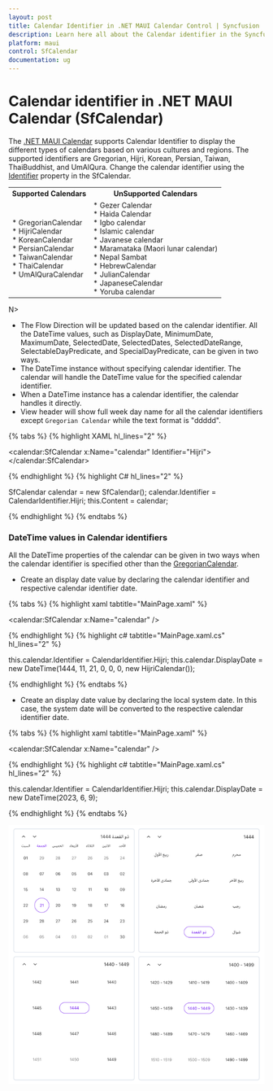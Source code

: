 ```yaml
---
layout: post
title: Calendar Identifier in .NET MAUI Calendar Control | Syncfusion
description: Learn here all about the Calendar identifier in the Syncfusion .NET MAUI Calendar (SfCalendar) control and more details.
platform: maui
control: SfCalendar
documentation: ug
---
```


# Calendar identifier in .NET MAUI Calendar (SfCalendar)
The [.NET MAUI Calendar](https://help.syncfusion.com/cr/maui-toolkit/Syncfusion.Maui.Toolkit.Calendar.SfCalendar.html) supports Calendar Identifier to display the different types of calendars based on various cultures and regions. The supported identifiers are Gregorian, Hijri, Korean, Persian, Taiwan, ThaiBuddhist, and UmAlQura. Change the calendar identifier using the [Identifier](https://help.syncfusion.com/cr/maui-toolkit/Syncfusion.Maui.Toolkit.Calendar.SfCalendar.html#Syncfusion_Maui_Toolkit_Calendar_SfCalendar_Identifier) property in the SfCalendar.

<table>
<tr>
<th>Supported Calendars</th>
<th>UnSupported Calendars</th>
</tr>
<tr>

<td>
* GregorianCalendar<br>
* HijriCalendar<br>
* KoreanCalendar<br>
* PersianCalendar<br>
* TaiwanCalendar<br>
* ThaiCalendar<br>
* UmAlQuraCalendar<br>
</td>

<td>
* Gezer Calendar<br>
* Haida Calendar<br>
* Igbo calendar<br>
* Islamic calendar<br>
* Javanese calendar<br>
* Maramataka (Maori lunar calendar)<br>
* Nepal Sambat<br>
* HebrewCalendar<br>
* JulianCalendar<br>
* JapaneseCalendar<br>
* Yoruba calendar<br>
</td>
</tr>
</table>

N>
* The Flow Direction will be updated based on the calendar identifier. All the DateTime values, such as DisplayDate, MinimumDate, MaximumDate, SelectedDate, SelectedDates, SelectedDateRange, SelectableDayPredicate, and SpecialDayPredicate, can be given in two ways.
* The DateTime instance without specifying calendar identifier. The calendar will handle the DateTime value for the specified calendar identifier.
* When a DateTime instance has a calendar identifier, the calendar handles it directly.
* View header will show full week day name for all the calendar identifiers except `Gregorian Calendar` while the text format is "ddddd".

{% tabs %}
{% highlight XAML hl_lines="2" %}

<calendar:SfCalendar x:Name="calendar"
					   Identifier="Hijri">
</calendar:SfCalendar>

{% endhighlight %}
{% highlight C# hl_lines="2" %}

SfCalendar calendar = new SfCalendar();
calendar.Identifier = CalendarIdentifier.Hijri;
this.Content = calendar;

{% endhighlight %}
{% endtabs %}

### DateTime values in Calendar identifiers
All the DateTime properties of the calendar can be given in two ways when the calendar identifier is specified other than the [GregorianCalendar](https://help.syncfusion.com/cr/maui-toolkit/Syncfusion.Maui.Toolkit.Calendar.CalendarIdentifier.html#Syncfusion_Maui_Toolkit_Calendar_CalendarIdentifier_Gregorian).

* Create an display date value by declaring the calendar identifier and respective calendar identifier date.

{% tabs %}
{% highlight xaml tabtitle="MainPage.xaml" %}

<calendar:SfCalendar x:Name="calendar" />

{% endhighlight %}
{% highlight c# tabtitle="MainPage.xaml.cs" hl_lines="2" %}

this.calendar.Identifier = CalendarIdentifier.Hijri;
this.calendar.DisplayDate = new DateTime(1444, 11, 21, 0, 0, 0, new HijriCalendar());

{% endhighlight %}
{% endtabs %}

* Create an display date value by declaring the local system date. In this case, the system date will be converted to the respective calendar identifier date.

{% tabs %}
{% highlight xaml tabtitle="MainPage.xaml" %}

<calendar:SfCalendar x:Name="calendar" />

{% endhighlight %}
{% highlight c# tabtitle="MainPage.xaml.cs" hl_lines="2" %}

this.calendar.Identifier = CalendarIdentifier.Hijri;
this.calendar.DisplayDate = new DateTime(2023, 6, 9);

{% endhighlight %}
{% endtabs %}

![Multiple views of Calendar identifier in .NET MAUI Calendar.](images/calendar-identifier/maui-multiple-calendar-identifier-views.png)